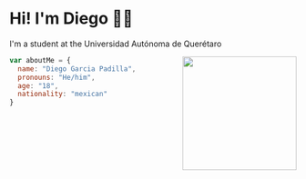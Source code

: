 # Hi! I'm Diego 👋🏼

I'm a student at the Universidad Autónoma de Querétaro

<img src="images/pictures.gif" width="200" align="right">

```javascript
var aboutMe = {
  name: "Diego Garcia Padilla",
  pronouns: "He/him",
  age: "18",
  nationality: "mexican"
}
```
  
